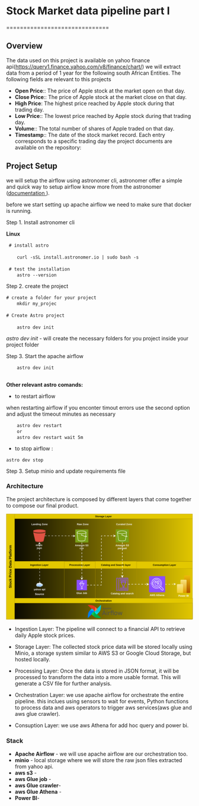 # Stock Market data pipeline part I
==============================

## Overview


The data used on this project is available on yahoo finance api(https://query1.finance.yahoo.com/v8/finance/chart/)  we will extract data from a period of 1 year for the following south African Entities. The following fields are relevant to this projects
* **Open Price**:: The price of Apple stock at the market open on that day.
* **Close Price**:: The price of Apple stock at the market close on that day.
* **High Price**: The highest price reached by Apple stock during that trading day.
* **Low Price**:: The lowest price reached by Apple stock during that trading day.
* **Volume**:: The total number of shares of Apple traded on that day.
* **Timestamp**:: The date of the stock market record. Each entry corresponds to a specific trading day
the project documents are available on the repository:


## Project Setup
we will setup the airflow using astronomer cli, astronomer offer a simple and quick way to setup airflow know more from the astronomer ([documentation ](https://www.astronomer.io/docs/astro/cli/overview) ).

before we start setting up apache airflow we need to make sure that docker is running. 

Step 1. Install astronomer cli

**Linux**


```
 # install astro   

    curl -sSL install.astronomer.io | sudo bash -s

 # test the installation
    astro --version

```

Step 2. create the project

```
# create a folder for your project
    mkdir my_projec

# Create Astro project

    astro dev init

```

*astro dev init* - will create the necessary folders for you project inside your project folder

Step 3. Start the apache airflow

```
    astro dev init


```

**Other relevant astro comands:**

* to restart airflow

 when restarting airflow if you enconter timout errors use the second option and adjust the timeout minutes as necessary

```
    astro dev restart 
    or
    astro dev restart wait 5m 
```

* to stop airflow : 
```
astro dev stop
```

Step 3. Setup minio and update requirements file




### Architecture

The project architecture is composed by different layers that come together to compose our final product.

![Screenshot](./resources/architecture.svg)

* Ingestion Layer: The pipeline will connect to a financial API to retrieve daily Apple stock prices.

* Storage Layer: The collected stock price data will be stored locally using Minio, a storage system similar to AWS S3 or Google Cloud Storage, but hosted locally.

* Processing Layer: Once the data is stored in JSON format, it will be processed to transform the data into a more usable format. This will generate a CSV file for further analysis. 

* Orchestration Layer: we use apache airflow for orchestrate the entire pipeline. this inclues using sensors to wait for events, Python functions to process data and aws operators to trigger aws services(aws glue and aws glue crawler).

* Consuption Layer: we use aws Athena for add hoc query and power bi.



### Stack

* **Apache Airflow** - we will use apache airflow are our orchestration too.
* **minio** - local storage where we will store the raw json files extracted from yahoo api.
* **aws s3** - 
* **aws Glue job** -
* **aws Glue crawler**-
* **aws Glue Athena** -
* **Power BI**-


